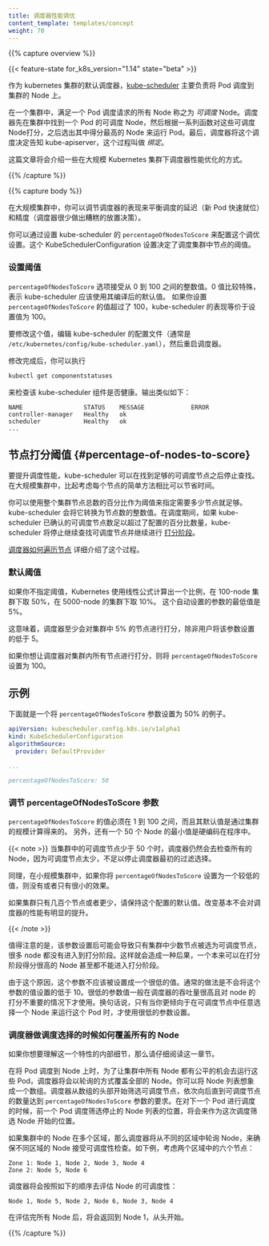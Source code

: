 ```yaml
---
title: 调度器性能调优
content_template: templates/concept
weight: 70
---
```

<!--
---
reviewers:
- bsalamat
title: Scheduler Performance Tuning
content_template: templates/concept
weight: 70
---
-->

{{% capture overview %}}

{{< feature-state for_k8s_version="1.14" state="beta" >}}

<!--
[kube-scheduler](/docs/concepts/scheduling-eviction/kube-scheduler/#kube-scheduler)
is the Kubernetes default scheduler. It is responsible for placement of Pods
on Nodes in a cluster.
-->
作为 kubernetes 集群的默认调度器，[kube-scheduler](/docs/concepts/scheduling-eviction/kube-scheduler/#kube-scheduler) 主要负责将 Pod 调度到集群的 Node 上。

<!--
Nodes in a cluster that meet the scheduling requirements of a Pod are
called _feasible_ Nodes for the Pod. The scheduler finds feasible Nodes
for a Pod and then runs a set of functions to score the feasible Nodes,
picking a Node with the highest score among the feasible ones to run
the Pod. The scheduler then notifies the API server about this decision
in a process called _Binding_.
-->
在一个集群中，满足一个 Pod 调度请求的所有 Node 称之为 _可调度_ Node。调度器先在集群中找到一个 Pod 的可调度 Node，然后根据一系列函数对这些可调度 Node打分，之后选出其中得分最高的 Node 来运行 Pod。最后，调度器将这个调度决定告知 kube-apiserver，这个过程叫做 _绑定_。

<!--
This page explains performance tuning optimizations that are relevant for
large Kubernetes clusters.
-->
这篇文章将会介绍一些在大规模 Kubernetes 集群下调度器性能优化的方式。

{{% /capture %}}

{{% capture body %}}

<!-- 
In large clusters, you can tune the scheduler's behaviour balancing
scheduling outcomes between latency (new Pods are placed quickly) and
accuracy (the scheduler rarely makes poor placement decisions).

You configure this tuning setting via kube-scheduler setting
`percentageOfNodesToScore`. This KubeSchedulerConfiguration setting determines
a threshold for scheduling nodes in your cluster.
 -->
在大规模集群中，你可以调节调度器的表现来平衡调度的延迟（新 Pod 快速就位）和精度（调度器很少做出糟糕的放置决策）。

你可以通过设置 kube-scheduler 的 `percentageOfNodesToScore` 来配置这个调优设置。这个 KubeSchedulerConfiguration 设置决定了调度集群中节点的阈值。

<!-- 
### Setting the threshold
 -->
### 设置阈值

<!-- 
The `percentageOfNodesToScore` option accepts whole numeric values between 0
and 100. The value 0 is a special number which indicates that the kube-scheduler
should use its compiled-in default.
If you set `percentageOfNodesToScore` above 100, kube-scheduler acts as if you
had set a value of 100.
 -->
`percentageOfNodesToScore` 选项接受从 0 到 100 之间的整数值。0 值比较特殊，表示 kube-scheduler 应该使用其编译后的默认值。
如果你设置 `percentageOfNodesToScore` 的值超过了 100，kube-scheduler 的表现等价于设置值为 100。

<!-- 
To change the value, edit the kube-scheduler configuration file (this is likely
to be `/etc/kubernetes/config/kube-scheduler.yaml`), then restart the scheduler.
 -->
要修改这个值，编辑 kube-scheduler 的配置文件（通常是 `/etc/kubernetes/config/kube-scheduler.yaml`），然后重启调度器。

<!-- 
After you have made this change, you can run
 -->
修改完成后，你可以执行
```bash
kubectl get componentstatuses
```

<!-- 
to verify that the kube-scheduler component is healthy. The output is similar to:
 -->
来检查该 kube-scheduler 组件是否健康。输出类似如下：
```
NAME                 STATUS    MESSAGE             ERROR
controller-manager   Healthy   ok
scheduler            Healthy   ok
...
```

<!-- 
## Node scoring threshold {#percentage-of-nodes-to-score}
 -->
## 节点打分阈值 {#percentage-of-nodes-to-score}

<!-- 
To improve scheduling performance, the kube-scheduler can stop looking for
feasible nodes once it has found enough of them. In large clusters, this saves
time compared to a naive approach that would consider every node.
 -->
要提升调度性能，kube-scheduler 可以在找到足够的可调度节点之后停止查找。在大规模集群中，比起考虑每个节点的简单方法相比可以节省时间。

<!-- 
You specify a threshold for how many nodes are enough, as a whole number percentage
of all the nodes in your cluster. The kube-scheduler converts this into an
integer number of nodes. During scheduling, if the kube-scheduler has identified
enough feasible nodes to exceed the configured percentage, the kube-scheduler
stops searching for more feasible nodes and moves on to the
[scoring phase](/docs/concepts/scheduling-eviction/kube-scheduler/#kube-scheduler-implementation).
 -->
你可以使用整个集群节点总数的百分比作为阈值来指定需要多少节点就足够。 kube-scheduler 会将它转换为节点数的整数值。在调度期间，如果
kube-scheduler 已确认的可调度节点数足以超过了配置的百分比数量，kube-scheduler 将停止继续查找可调度节点并继续进行 [打分阶段](/docs/concepts/scheduling-eviction/kube-scheduler/#kube-scheduler-implementation)。

<!-- 
[How the scheduler iterates over Nodes](#how-the-scheduler-iterates-over-nodes)
describes the process in detail.
 -->
[调度器如何遍历节点](#调度器做调度选择的时候如何覆盖所有的-node) 详细介绍了这个过程。

<!-- 
### Default threshold
 -->
### 默认阈值

<!-- 
If you don't specify a threshold, Kubernetes calculates a figure using a
linear formula that yields 50% for a 100-node cluster and yields 10%
for a 5000-node cluster. The lower bound for the automatic value is 5%.
 -->
如果你不指定阈值，Kubernetes 使用线性公式计算出一个比例，在 100-node 集群下取 50%，在 5000-node 的集群下取 10%。
这个自动设置的参数的最低值是 5%。

<!-- 
This means that, the kube-scheduler always scores at least 5% of your cluster no
matter how large the cluster is, unless you have explicitly set
`percentageOfNodesToScore` to be smaller than 5.
 -->
这意味着，调度器至少会对集群中 5% 的节点进行打分，除非用户将该参数设置的低于 5。

<!-- 
If you want the scheduler to score all nodes in your cluster, set
`percentageOfNodesToScore` to 100.
 -->
如果你想让调度器对集群内所有节点进行打分，则将 `percentageOfNodesToScore` 设置为 100。

<!-- 
## Example
 -->
## 示例

<!--
Below is an example configuration that sets `percentageOfNodesToScore` to 50%.
-->
下面就是一个将 `percentageOfNodesToScore` 参数设置为 50% 的例子。

```yaml
apiVersion: kubescheduler.config.k8s.io/v1alpha1
kind: KubeSchedulerConfiguration
algorithmSource:
  provider: DefaultProvider

...

percentageOfNodesToScore: 50
```

<!--
### Tuning percentageOfNodesToScore
-->
### 调节 percentageOfNodesToScore 参数

<!--
`percentageOfNodesToScore` must be a value between 1 and 100 with the default
value being calculated based on the cluster size. There is also a hardcoded
minimum value of 50 nodes. 
-->
`percentageOfNodesToScore` 的值必须在 1 到 100 之间，而且其默认值是通过集群的规模计算得来的。
另外，还有一个 50 个 Node 的最小值是硬编码在程序中。

<!--
{{< note >}} In clusters with less than 50 feasible nodes, the scheduler still
checks all the nodes, simply because there are not enough feasible nodes to stop
the scheduler's search early. 

In a small cluster, if you set a low value for `percentageOfNodesToScore`, your
change will have no or little effect, for a similar reason.

If your cluster has several hundred Nodes or fewer, leave this configuration option
at its default value. Making changes is unlikely to improve the
scheduler's performance significantly.
{{< /note >}}
-->
{{< note >}}
当集群中的可调度节点少于 50 个时，调度器仍然会去检查所有的 Node，因为可调度节点太少，不足以停止调度器最初的过滤选择。

同理，在小规模集群中，如果你将 `percentageOfNodesToScore` 设置为一个较低的值，则没有或者只有很小的效果。

如果集群只有几百个节点或者更少，请保持这个配置的默认值。改变基本不会对调度器的性能有明显的提升。

{{< /note >}}

<!--
An important detail to consider when setting this value is that when a smaller
number of nodes in a cluster are checked for feasibility, some nodes are not
sent to be scored for a given Pod. As a result, a Node which could possibly
score a higher value for running the given Pod might not even be passed to the
scoring phase. This would result in a less than ideal placement of the Pod.

You should avoid setting `percentageOfNodesToScore` very low so that kube-scheduler
does not make frequent, poor Pod placement decisions. Avoid setting the
percentage to anything below 10%, unless the scheduler's throughput is critical
for your application and the score of nodes is not important. In other words, you
prefer to run the Pod on any Node as long as it is feasible.
-->
值得注意的是，该参数设置后可能会导致只有集群中少数节点被选为可调度节点，很多 node 都没有进入到打分阶段。这样就会造成一种后果，一个本来可以在打分阶段得分很高的 Node 甚至都不能进入打分阶段。

由于这个原因，这个参数不应该被设置成一个很低的值。通常的做法是不会将这个参数的值设置的低于 10。很低的参数值一般在调度器的吞吐量很高且对 node 的打分不重要的情况下才使用。换句话说，只有当你更倾向于在可调度节点中任意选择一个 Node 来运行这个 Pod 时，才使用很低的参数设置。

<!--
### How the scheduler iterates over Nodes
-->
### 调度器做调度选择的时候如何覆盖所有的 Node

<!--
This section is intended for those who want to understand the internal details
of this feature.
-->
如果你想要理解这一个特性的内部细节，那么请仔细阅读这一章节。

<!--
In order to give all the Nodes in a cluster a fair chance of being considered
for running Pods, the scheduler iterates over the nodes in a round robin
fashion. You can imagine that Nodes are in an array. The scheduler starts from
the start of the array and checks feasibility of the nodes until it finds enough
Nodes as specified by `percentageOfNodesToScore`. For the next Pod, the
scheduler continues from the point in the Node array that it stopped at when
checking feasibility of Nodes for the previous Pod.
-->
在将 Pod 调度到 Node 上时，为了让集群中所有 Node 都有公平的机会去运行这些 Pod，调度器将会以轮询的方式覆盖全部的 Node。你可以将 Node 列表想象成一个数组。调度器从数组的头部开始筛选可调度节点，依次向后直到可调度节点的数量达到 `percentageOfNodesToScore` 参数的要求。在对下一个 Pod 进行调度的时候，前一个 Pod 调度筛选停止的 Node 列表的位置，将会来作为这次调度筛选 Node 开始的位置。

<!--
If Nodes are in multiple zones, the scheduler iterates over Nodes in various
zones to ensure that Nodes from different zones are considered in the
feasibility checks. As an example, consider six nodes in two zones:
-->
如果集群中的 Node 在多个区域，那么调度器将从不同的区域中轮询 Node，来确保不同区域的 Node 接受可调度性检查。如下例，考虑两个区域中的六个节点：

```
Zone 1: Node 1, Node 2, Node 3, Node 4
Zone 2: Node 5, Node 6
```

<!--
The Scheduler evaluates feasibility of the nodes in this order:
-->
调度器将会按照如下的顺序去评估 Node 的可调度性：

```
Node 1, Node 5, Node 2, Node 6, Node 3, Node 4
```

<!--
After going over all the Nodes, it goes back to Node 1.
-->
在评估完所有 Node 后，将会返回到 Node 1，从头开始。

{{% /capture %}}
